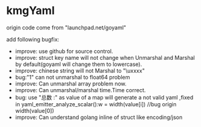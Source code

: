 kmgYaml
=================
origin code come from "launchpad.net/goyaml"

add following bugfix:
* improve: use github for source control.
* improve: struct key name will not change when Unmarshal and Marshal by default(goyaml will change them to lowercase).
* improve: chinese string will not Marshal to "\uxxxx"
* bug:"1" can not unmarshal to float64 problem
* improve: Can unmarshal array problem now.
* improve: Can unmarshal/marshal time.Time correct.
* bug: use "总数 :" as value of a map will generate a not valid yaml ,fixed in yaml_emitter_analyze_scalar():w = width(value[i]) //bug origin width(value[0])
* improve: Can understand golang inline of struct like encoding/json